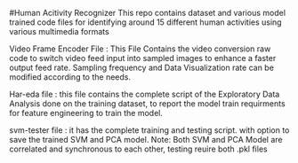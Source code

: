 #Human Acitivity Recognizer
This repo contains dataset and various model trained code files for identifying around 15 different human activities using various multimedia formats

Video Frame Encoder File : This File Contains the video conversion raw code to switch video feed input into sampled images to enhance a faster output feed rate. Sampling frequency and Data Visualization rate can be modified according to the needs.


Har-eda file : this file contains the complete script of the  Exploratory Data Analysis done on the training dataset, to report the model train requirments for feature engineering to train the model. 

svm-tester file : it has the complete training and testing script. with option to save the trained SVM and PCA model. Note: Both SVM and PCA Model are correlated and synchronous to each other, testing reuire both .pkl files
